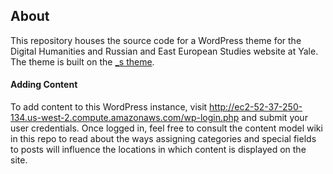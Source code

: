 ## About

This repository houses the source code for a WordPress theme for the Digital Humanities and Russian and East European Studies website at Yale. The theme is built on the [_s theme](https://github.com/Automattic/_s).

#### Adding Content

To add content to this WordPress instance, visit http://ec2-52-37-250-134.us-west-2.compute.amazonaws.com/wp-login.php and submit your user credentials. Once logged in, feel free to consult the content model wiki in this repo to read about the ways assigning categories and special fields to posts will influence the locations in which content is displayed on the site. 
